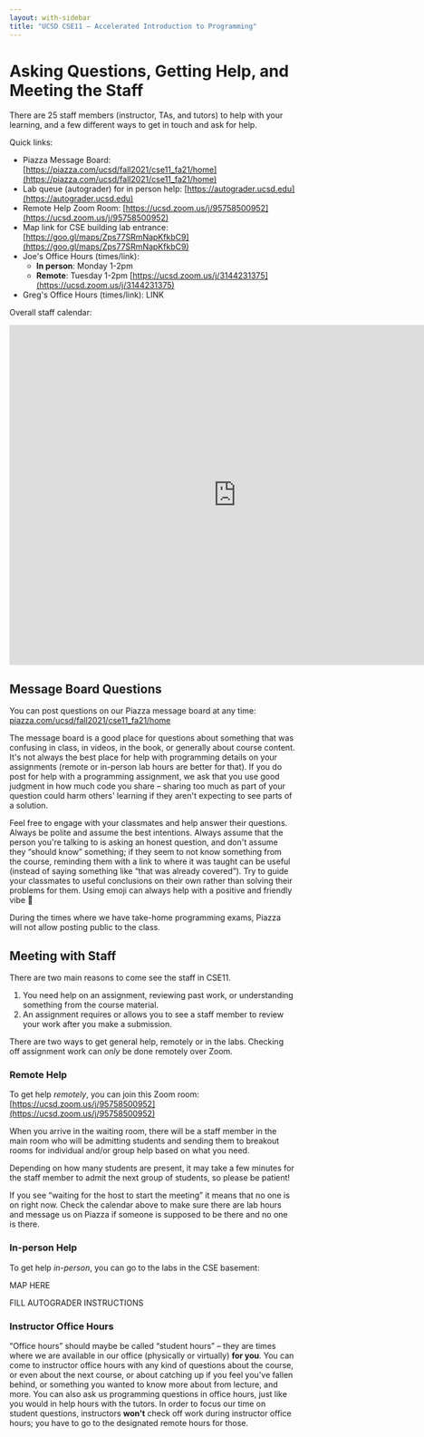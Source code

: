 ```yaml
---
layout: with-sidebar
title: "UCSD CSE11 – Accelerated Introduction to Programming"
---
```


# Asking Questions, Getting Help, and Meeting the Staff

There are 25 staff members (instructor, TAs, and tutors) to help with your
learning, and a few different ways to get in touch and ask for help.

Quick links:

- Piazza Message Board: [https://piazza.com/ucsd/fall2021/cse11_fa21/home](https://piazza.com/ucsd/fall2021/cse11_fa21/home)
- Lab queue (autograder) for in person help: [https://autograder.ucsd.edu](https://autograder.ucsd.edu)
- Remote Help Zoom Room: [https://ucsd.zoom.us/j/95758500952](https://ucsd.zoom.us/j/95758500952)
- Map link for CSE building lab entrance: [https://goo.gl/maps/Zps77SRmNapKfkbC9](https://goo.gl/maps/Zps77SRmNapKfkbC9)
- Joe's Office Hours (times/link):
  - **In person**: Monday 1-2pm
  - **Remote**: Tuesday 1-2pm [https://ucsd.zoom.us/j/3144231375](https://ucsd.zoom.us/j/3144231375)
- Greg's Office Hours (times/link): LINK

Overall staff calendar:

<iframe src="https://calendar.google.com/calendar/embed?src=c_i322htihl8vjkgmo3c0b2hljco%40group.calendar.google.com&ctz=America%2FLos_Angeles" style="border: 0" width="800" height="600" frameborder="0" scrolling="no"></iframe>

## Message Board Questions

You can post questions on our Piazza message board at any time:
[piazza.com/ucsd/fall2021/cse11_fa21/home](piazza.com/ucsd/fall2021/cse11_fa21/home)

The message board is a good place for questions about something that was
confusing in class, in videos, in the book, or generally about course content.
It's not always the best place for help with programming details on your
assignments (remote or in-person lab hours are better for that). If you do post
for help with a programming assignment, we ask that you use good judgment in how
much code you share – sharing too much as part of your question could harm
others' learning if they aren't expecting to see parts of a solution. 

Feel free to engage with your classmates and help answer their questions. Always
be polite and assume the best intentions. Always assume that the person you're
talking to is asking an honest question, and don't assume they “should know”
something; if they seem to not know something from the course, reminding them
with a link to where it was taught can be useful (instead of saying something
like “that was already covered”). Try to guide your classmates to useful
conclusions on their own rather than solving their problems for them. Using
emoji can always help with a positive and friendly vibe 🙂

During the times where we have take-home programming exams, Piazza will not
allow posting public to the class.

## Meeting with Staff

There are two main reasons to come see the staff in CSE11.

1. You need help on an assignment, reviewing past work, or understanding
something from the course material.
2. An assignment requires or allows you to see a staff member to review your
work after you make a submission.

There are two ways to get general help, remotely or in the labs. Checking off
assignment work can _only_ be done remotely over Zoom.

### Remote Help

To get help *remotely*, you can join this Zoom room: [https://ucsd.zoom.us/j/95758500952](https://ucsd.zoom.us/j/95758500952)

When you arrive in the waiting room, there will be a staff member in the main
room who will be admitting students and sending them to breakout rooms for
individual and/or group help based on what you need.

Depending on how many students are present, it may take a few minutes for the
staff member to admit the next group of students, so please be patient!

If you see “waiting for the host to start the meeting” it means that no one is
on right now. Check the calendar above to make sure there are lab hours and
message us on Piazza if someone is supposed to be there and no one is there.

### In-person Help

To get help *in-person*, you can go to the labs in the CSE basement:

MAP HERE

FILL AUTOGRADER INSTRUCTIONS

### Instructor Office Hours

“Office hours” should maybe be called “student hours” – they are times where
we are available in our office (physically or virtually) **for you**. You can
come to instructor office hours with any kind of questions about the course, or
even about the next course, or about catching up if you feel you've fallen
behind, or something you wanted to know more about from lecture, and more. You
can also ask us programming questions in office hours, just like you would in
help hours with the tutors. In order to focus our time on student questions,
instructors **won't** check off work during instructor office hours; you have to
go to the designated remote hours for those.


